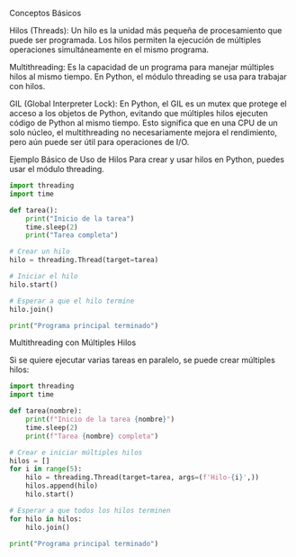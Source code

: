 Conceptos Básicos

Hilos (Threads): Un hilo es la unidad más pequeña de procesamiento que puede ser programada. Los hilos permiten la ejecución de múltiples operaciones simultáneamente en el mismo programa.

Multithreading: Es la capacidad de un programa para manejar múltiples hilos al mismo tiempo. En Python, el módulo threading se usa para trabajar con hilos.

GIL (Global Interpreter Lock): En Python, el GIL es un mutex que protege el acceso a los objetos de Python, evitando que múltiples hilos ejecuten código de Python al mismo tiempo. Esto significa que en una CPU de un solo núcleo, el multithreading no necesariamente mejora el rendimiento, pero aún puede ser útil para operaciones de I/O.

Ejemplo Básico de Uso de Hilos
Para crear y usar hilos en Python, puedes usar el módulo threading.


```python
import threading
import time

def tarea():
    print("Inicio de la tarea")
    time.sleep(2)
    print("Tarea completa")

# Crear un hilo
hilo = threading.Thread(target=tarea)

# Iniciar el hilo
hilo.start()

# Esperar a que el hilo termine
hilo.join()

print("Programa principal terminado")
```

Multithreading con Múltiples Hilos

Si se quiere ejecutar varias tareas en paralelo, se puede crear múltiples hilos:

```python
import threading
import time

def tarea(nombre):
    print(f"Inicio de la tarea {nombre}")
    time.sleep(2)
    print(f"Tarea {nombre} completa")

# Crear e iniciar múltiples hilos
hilos = []
for i in range(5):
    hilo = threading.Thread(target=tarea, args=(f'Hilo-{i}',))
    hilos.append(hilo)
    hilo.start()

# Esperar a que todos los hilos terminen
for hilo in hilos:
    hilo.join()

print("Programa principal terminado")

```
